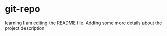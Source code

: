 # git-repo
learning
I am editing the README file. Adding some more details about the project description
